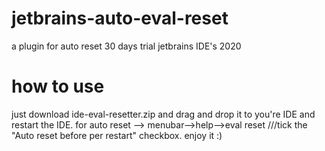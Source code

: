 # jetbrains-auto-eval-reset
a plugin for auto reset 30 days trial jetbrains IDE's 2020
# how to use
just download ide-eval-resetter.zip and drag and drop it to you're IDE and restart the IDE.
for auto reset -->  menubar-->help-->eval reset ///tick the "Auto reset before per restart" checkbox.
enjoy it :)
